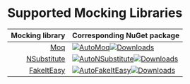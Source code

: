 # Supported Mocking Libraries

| Mocking library                                           | Corresponding NuGet package |
| ---------------------------------------------------------:|:--------------------------- |
| [Moq](https://github.com/moq/moq4)                        | [![AutoMoq](https://img.shields.io/nuget/v/Objectivity.AutoFixture.XUnit2.AutoMoq.svg?logo=nuget&style=flat-square&label=AutoMoq)![Downloads](https://img.shields.io/nuget/dt/Objectivity.AutoFixture.XUnit2.AutoMoq.svg?style=flat-square&label)](https://www.nuget.org/packages/Objectivity.AutoFixture.XUnit2.AutoMoq/) |
| [NSubstitute](https://github.com/nsubstitute/NSubstitute) | [![AutoNSubstitute](https://img.shields.io/nuget/v/Objectivity.AutoFixture.XUnit2.AutoNSubstitute.svg?logo=nuget&style=flat-square&label=AutoNSubstitute)![Downloads](https://img.shields.io/nuget/dt/Objectivity.AutoFixture.XUnit2.AutoNSubstitute.svg?style=flat-square&label)](https://www.nuget.org/packages/Objectivity.AutoFixture.XUnit2.AutoNSubstitute/) |
| [FakeItEasy](https://github.com/FakeItEasy/FakeItEasy)    | [![AutoFakeItEasy](https://img.shields.io/nuget/v/Objectivity.AutoFixture.XUnit2.AutoFakeItEasy.svg?logo=nuget&style=flat-square&label=AutoFakeItEasy)![Downloads](https://img.shields.io/nuget/dt/Objectivity.AutoFixture.XUnit2.AutoFakeItEasy.svg?style=flat-square&label)](https://www.nuget.org/packages/Objectivity.AutoFixture.XUnit2.AutoFakeItEasy/) |
